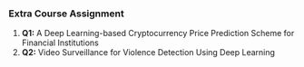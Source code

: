 ### Extra Course Assignment

1. **Q1:** A Deep Learning-based Cryptocurrency Price Prediction Scheme for Financial 
Institutions 
2. **Q2:** Video Surveillance for Violence Detection Using Deep Learning
